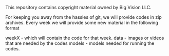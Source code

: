 This repository contains copyright material owned by Big Vision LLC. 

For keeping you away from the hassles of git, we will provide codes in zip archives.
Every week we will provide some new material in the following format

weekX - which will contain the code for that week.
data - images or videos that are needed by the codes
models - models needed for running the codes.
